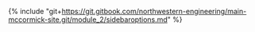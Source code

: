 {% include "git+https://git.gitbook.com/northwestern-engineering/main-mccormick-site.git/module_2/sidebaroptions.md" %}

